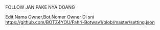 FOLLOW JAN PAKE NYA DOANG

Edit Nama Owner,Bot,Nomer Owner Di sni <https://github.com/BOTZ4YOU/Fahri-Botwav1/blob/master/setting.json>
